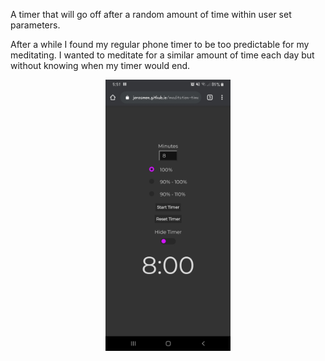 A timer that will go off after a random amount of time within user set parameters.

After a while I found my regular phone timer to be too predictable for my meditating. I wanted to meditate for a similar amount of time
each day but without knowing when my timer would end.

<p align="center">
<img src="https://github.com/jereamon/meditation-timer/blob/master/meditation-timer.jpg" alt="Screenshot of the meditation timer interface" width="200">
</p>
